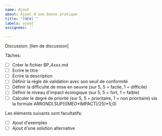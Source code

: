 ```yaml
---
name: Ajout
about: Ajout d'une bonne pratique
title: "[NEW] "
labels: ajout
assignees: ''

---
```


Discussion: [lien de discussion]

Tâches:

- [ ] Créer le fichier BP_4xxx.md 
- [ ] Ecrire le titre
- [ ] Ecrire la description
- [ ] Définir la règle de validation avec son seuil de conformité
- [ ] Définir la difficulté de mise en oeuvre (sur 5, 5 = facile, 1 = difficile)
- [ ] Définir le niveau d'impact écologique (sur 5, 5 = fort, 1 = faible)
- [ ] Calculer le degré de priorité (sur 5, 5 = prioritaire, 1 = non prioritaire) via la formule ARRONDI.SUP(((MEO*IMPACT)/25)*5;0)

Les éléments suivants sont facultatifs:

- [ ] Ajout d'exemples
- [ ] Ajout d'une solution alternative
